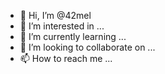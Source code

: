 - 👋 Hi, I’m @42mel
- 👀 I’m interested in ...
- 🌱 I’m currently learning ...
- 💞️ I’m looking to collaborate on ...
- 📫 How to reach me ...

<!---
42mel/42mel is a ✨ special ✨ repository because its `README.md` (this file) appears on your GitHub profile.
You can click the Preview link to take a look at your changes.
--->

